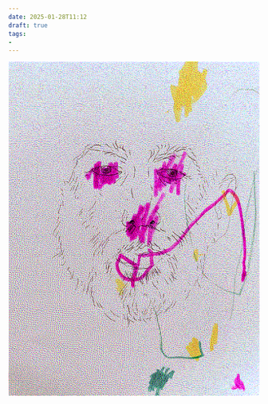 ```yaml
---
date: 2025-01-28T11:12
draft: true
tags:
- 
---
```

![attachment-2025-01-28_1](/content/attachment/zettel-notes/attachment-2025-01-28.png)
